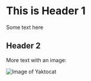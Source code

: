 # This is Header 1
Some text here

## Header 2
More text with an image:

![Image of Yaktocat](https://octodex.github.com/images/yaktocat.png)
